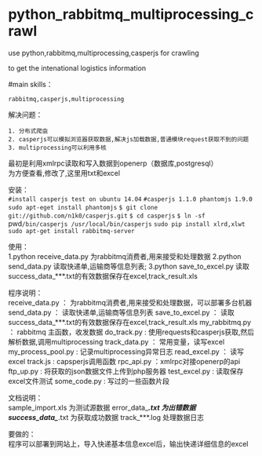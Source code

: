 # python_rabbitmq_multiprocessing_crawl
use python,rabbitmq,multiprocessing,casperjs for crawling<br/>

to get the intenational logistics information

#main skills：

    rabbitmq,casperjs,multiprocessing
    
解决问题：<br/>

    1. 分布式爬虫
    2. casperjs可以模拟浏览器获取数据,解决js加载数据,普通模块request获取不到的问题
    3. multiprocessing可以利用多核
    
最初是利用xmlrpc读取和写入数据到openerp（数据库,postgresql）<br/>
为方便查看,修改了,这里用txt和excel<br/>

安装：<br/>
	`#install casperjs test on ubuntu 14.04`
	`#casperjs 1.1.0 phantomjs 1.9.0`
	`sudo apt-eget install phantomjs` 
	`$ git clone git://github.com/n1k0/casperjs.git`
	`$ cd casperjs`
	`$ ln -sf `pwd`/bin/casperjs /usr/local/bin/casperjs`
	`sudo pip install xlrd,xlwt`
	`sudo apt-get install rabbitmq-server`

使用：<br/>
	1.python receive_data.py  为rabbitmq消费者,用来接受和处理数据
	2.python send_data.py  读取快递单,运输商等信息列表; 
	3.python save_to_excel.py 读取success_data_***.txt的有效数据保存在excel,track_result.xls

程序说明：<br/>
	receive_data.py  ： 为rabbitmq消费者,用来接受和处理数据，可以部署多台机器
	send_data.py       ： 读取快递单,运输商等信息列表
	save_to_excel.py ： 读取success_data_***.txt的有效数据保存在excel,track_result.xls
	my_rabbitmq.py  ： rabbitmq 主函数，收发数据
	do_track.py            :   使用requests和casperjs获取,然后解析数据,调用multiprocessing
	track_data.py       ： 常用变量，读写excel
	my_process_pool.py :  记录multiprocessing异常日志
	read_excel.py       ： 读写excel
	track.js                     :  capsperjs调用函数
	rpc_api.py              ：xmlrpc对接openerp的api
	ftp_up.py                 :  将获取的json数据文件上传到php服务器
	test_excel.py          :   读取保存excel文件测试
	some_code.py       :    写过的一些函数片段
	

文档说明：<br/>
	sample_import.xls      为测试源数据
	error_data_***.txt      为出错数据
	success_data_***.txt  为获取成功数据
	track_***.log                处理数据日志

要做的：<br/>
	程序可以部署到网站上，导入快递基本信息excel后，输出快递详细信息的excel
